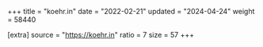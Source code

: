 +++
title = "koehr.in"
date = "2022-02-21"
updated = "2024-04-24"
weight = 58440

[extra]
source = "https://koehr.in"
ratio = 7
size = 57
+++
